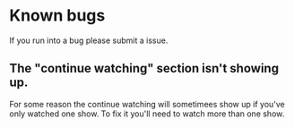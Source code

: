 # Known bugs

If you run into a bug please submit a issue.


## The "continue watching" section isn't showing up.
For some reason the continue watching will sometimees show up if you've only watched one show.
To fix it you'll need to watch more than one show.
